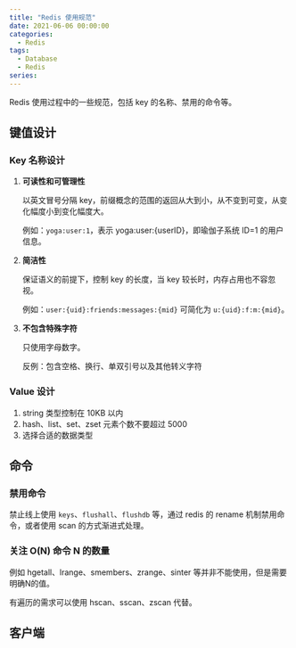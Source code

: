 ```yaml
---
title: "Redis 使用规范"
date: 2021-06-06 00:00:00
categories:
  - Redis
tags:
  - Database
  - Redis
series:		
---
```


Redis 使用过程中的一些规范，包括 key 的名称、禁用的命令等。

<!--more-->

## 键值设计

### Key 名称设计

1. **可读性和可管理性**

   以英文冒号分隔 key，前缀概念的范围的返回从大到小，从不变到可变，从变化幅度小到变化幅度大。

   例如：`yoga:user:1`，表示 yoga:user:{userID}，即瑜伽子系统 ID=1 的用户信息。

2. **简洁性**

   保证语义的前提下，控制 key 的长度，当 key 较长时，内存占用也不容忽视。

   例如：`user:{uid}:friends:messages:{mid}` 可简化为 `u:{uid}:f:m:{mid}`。

3. **不包含特殊字符**

   只使用字母数字。

   反例：包含空格、换行、单双引号以及其他转义字符

### Value 设计

1. string 类型控制在 10KB 以内
2. hash、list、set、zset 元素个数不要超过 5000
3. 选择合适的数据类型

## 命令

### 禁用命令

禁止线上使用 `keys`、`flushall`、`flushdb` 等，通过 redis 的 rename 机制禁用命令，或者使用 scan 的方式渐进式处理。

### 关注 O(N) 命令 N 的数量

例如 hgetall、lrange、smembers、zrange、sinter 等并非不能使用，但是需要明确N的值。

有遍历的需求可以使用 hscan、sscan、zscan 代替。

## 客户端